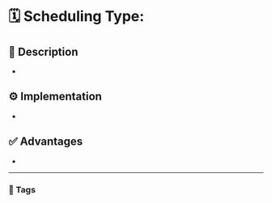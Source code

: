 # 🗓️ Scheduling Type: 

## 📌 Description
- 

## ⚙️ Implementation
- 

## ✅ Advantages
- 

---

### 🔖 Tags
